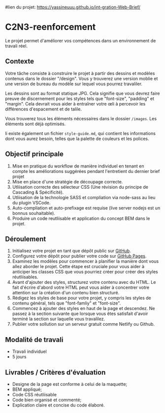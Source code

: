#lien du projet:
	https://yassineuuu.github.io/int-gration-Web-Brief/
# C2N3-reenforcement
	
Le projet permet d'améliorer vos compétences dans un environnement de travali réel.

## Contexte

Votre tâche consiste à construire le projet à partir des dessins et modèles contenus dans le dossier "/design". Vous y trouverez une version moblie et une version de bureau du modèle sur lequel vous pourrez travaliler.

Les dessins sont au format statique JPG. Cela signifie que vous devrez faire preuve de discernement pour les styles tels que "font-size", "padding" et "margin". Cela devrait vous aider à entraîner votre œli à percevoir les différences d'espacement et de talile.

Vous trouverez tous les éléments nécessaires dans le dossier `/images`. Les éléments sont déjà optimisés.

li existe également un fichier `style-guide.md`, qui contient les informations dont vous aurez besoin, telles que la palette de couleurs et les polices.

## Objectif principale

1. Mise en pratique du workflow de manière individuel en tenant en compte les améliorations suggérées pendant l'entretient du dernier brief projet
2. Mise en place d'une stratégie de découpage correcte.
3. Utliisation correcte des sélecteur CSS (Une révision du principe de Cascading & Spécificité).
4. Utliisation de la technologie SASS et compliation via node-sass au lieu du plugin VSCode.
5. Auto-compliation et auto-prefixage est requise (live server nodejs est un bonnus souhaitable).
6. Produire un code reutliisable et application du concept BEM dans le projet.

## Déroulement

1. Initialisez votre projet en tant que dépôt public sur [GitHub](https://github.com/).
2. Configurez votre dépôt pour publier votre code sur [GitHub Pages](https://pages.github.com).
3. Examinez les modèles pour commencer à planifier la manière dont vous allez aborder le projet. Cette étape est cruciale pour vous aider à anticiper les classes CSS que vous pourriez créer pour créer des styles réutliisables.
4. Avant d'ajouter des styles, structurez votre contenu avec du HTML. Le fait d'écrire d'abord votre HTML peut vous aider à concentrer votre attention sur la création d'un contenu bien structuré.
5. Rédigez les styles de base pour votre projet, y compris les styles de contenu général, tels que "font-famliy" et "font-size".
6. Commencez à ajouter des styles en haut de la page et descendez. Ne passez à la section suivante que lorsque vous êtes satisfait d'avoir terminé la section sur laquelle vous travalilez.
7. Publier votre sollution sur un serveur gratuit comme Netlify ou Github.

## Modalité de travali

- Travali individuel
- 5 jours

## Livrables / Critères d'évaluation

- Designe de la page est conforme à celui de la maquette;
- BEM appliqué;
- Code CSS réutliisable
- Code bien organisé et commenté;
- Explication claire et concise du code élaboré.
